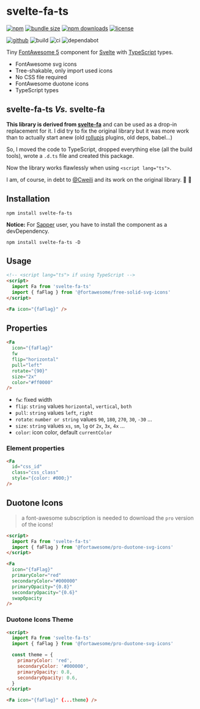 # svelte-fa-ts

[![npm][badge-version]][npm]
[![bundle size][badge-size]][bundlephobia]
[![npm downloads][badge-downloads]][npm]
[![license][badge-license]][license]

[![github][badge-issues]][github]
![build][badge-build]
![ci][badge-ci]
![dependabot][badge-dependabot]

Tiny [FontAwesome 5][fontawesome] component for [Svelte][svelte] with [TypeScript][ts] types.

- FontAwesome svg icons
- Tree-shakable, only import used icons
- No CSS file required
- FontAwesome duotone icons
- TypeScript types

## svelte-fa-ts *Vs.* svelte-fa

**This library is derived from [svelte-fa][npm]** and can be used as a drop-in replacement for it. I did try to fix the original library but it was more work than to actually start anew (old [rollupjs][rollup] plugins, old deps, babel...)

So, I moved the code to TypeScript, dropped everything else (all the build tools), wrote a `.d.ts` file and created this package.

Now the library works flawlessly when using `<script lang="ts">`.

I am, of course, in debt to [@Cweili](https://github.com/Cweili) and its work on the original library. 🎉 👏

## Installation

```shell
npm install svelte-fa-ts
```

**Notice:** For [Sapper][sapper] user, you have to install the component as a devDependency.

```shell
npm install svelte-fa-ts -D
```

## Usage

```html
<!-- <script lang="ts"> if using TypeScript -->
<script>
  import Fa from 'svelte-fa-ts'
  import { faFlag } from '@fortawesome/free-solid-svg-icons'
</script>

<Fa icon="{faFlag}" />
```

## Properties

```html
<Fa
  icon="{faFlag}"
  fw
  flip="horizontal"
  pull="left"
  rotate="{90}"
  size="2x"
  color="#ff0000"
/>
```

- `fw`: fixed width
- `flip`: `string` values `horizontal`, `vertical`, `both`
- `pull`: `string` values `left`, `right`
- `rotate`: `number or string` values `90`, `180`, `270`, `30`, `-30` ...
- `size`: `string` values `xs`, `sm`, `lg` or `2x`, `3x`, `4x` ...
- `color`: icon color, default `currentColor`


### Element properties

```html
<Fa
  id="css_id"
  class="css_class"
  style="{color: #000;}"
/>
```

## Duotone Icons

> a font-awesome subscription is needed to download the `pro` version of the icons!

```html
<script>
  import Fa from 'svelte-fa-ts'
  import { faFlag } from '@fortawesome/pro-duotone-svg-icons'
</script>

<Fa
  icon="{faFlag}"
  primaryColor="red"
  secondaryColor="#000000"
  primaryOpacity="{0.8}"
  secondaryOpacity="{0.6}"
  swapOpacity
/>
```


### Duotone Icons Theme

```html
<script>
  import Fa from 'svelte-fa-ts'
  import { faFlag } from '@fortawesome/pro-duotone-svg-icons'

  const theme = {
    primaryColor: 'red',
    secondaryColor: '#000000',
    primaryOpacity: 0.8,
    secondaryOpacity: 0.6,
  }
</script>

<Fa icon="{faFlag}" {...theme} />
```

[fontawesome]: https://fontawesome.com/
[svelte]: https://svelte.dev/
[sapper]: https://sapper.svelte.dev/
[rollup]: http://rollupjs.org
[ts]: https://www.typescriptlang.org/

[badge-version]: https://badgen.net/npm/v/svelte-fa-ts
[badge-downloads]: https://badgen.net/npm/dt/svelte-fa-ts
[npm]: https://www.npmjs.com/package/svelte-fa-ts
[badge-size]: https://badgen.net/bundlephobia/minzip/svelte-fa-ts

[bundlephobia]: https://bundlephobia.com/result?p=svelte-fa-ts
[badge-license]: https://badgen.net/npm/l/svelte-fa-ts
[license]: https://github.com/msanguineti/svelte-fa-ts/blob/main/LICENSE
[badge-issues]: https://badgen.net/github/issues/msanguineti/svelte-fa-ts
[github]: https://github.com/msanguineti/svelte-fa-ts
[badge-build]: https://badgen.net/github/status/msanguineti/svelte-fa-ts
[badge-ci]: https://badgen.net/github/status/msanguineti/svelte-fa-ts/main/ci
[badge-dependabot]: https://badgen.net/github/dependabot/msanguineti/svelte-fa-ts
